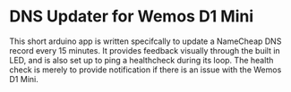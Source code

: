 # DNS Updater for Wemos D1 Mini
This short arduino app is written specifcally to update
a NameCheap DNS record every 15 minutes. It provides
feedback visually through the built in LED, and is also
set up to ping a healthcheck during its loop. The health
check is merely to provide notification if there is an
issue with the Wemos D1 Mini.

